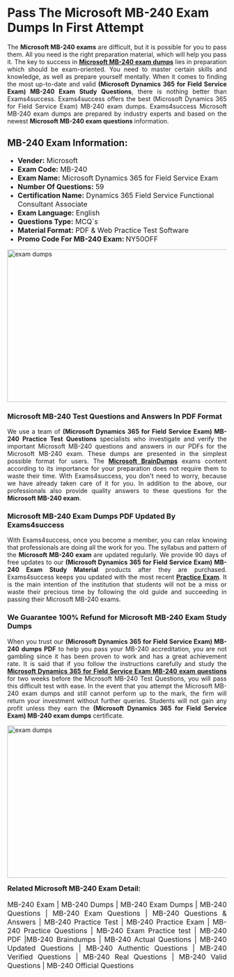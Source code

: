 <h1><strong><strong>Pass The Microsoft MB-240 Exam Dumps In First Attempt</strong></strong></h1> <p style="text-align:justify">The <strong>Microsoft MB-240 exams</strong> are difficult, but it is possible for you to pass them. All you need is the right preparation material, which will help you pass it. The key to success in <a href="https://www.exams4success.com/microsoft/mb-240-pdf-exam-dumps"><strong>Microsoft MB-240 exam dumps</strong></a> lies in preparation which should be exam-oriented. You need to master certain skills and knowledge, as well as prepare yourself mentally. When it comes to finding the most up-to-date and valid <strong>(Microsoft Dynamics 365 for Field Service Exam) MB-240 Exam Study Questions</strong>, there is nothing better than Exams4success. Exams4success offers the best (Microsoft Dynamics 365 for Field Service Exam) MB-240 exam dumps. Exams4success Microsoft MB-240 exam dumps are prepared by industry experts and based on the newest <strong>Microsoft MB-240 exam questions</strong> information.</p> <h2><strong><strong>MB-240 Exam Information:</strong></strong></h2> <ul> <li><span style="font-size:16px"><strong>Vender:</strong> Microsoft</span></li> <li><span style="font-size:16px"><strong>Exam Code:</strong> MB-240</span></li> <li><span style="font-size:16px"><strong>Exam Name:</strong> Microsoft Dynamics 365 for Field Service Exam</span></li> <li><span style="font-size:16px"><strong>Number Of Questions:</strong> 59</span></li> <li><span style="font-size:16px"><strong>Certification Name:</strong> Dynamics 365 Field Service Functional Consultant Associate</span></li> <li><span style="font-size:16px"><strong>Exam Language:</strong> English</span></li> <li><span style="font-size:16px"><strong>Questions Type:</strong> MCQ`s</span></li> <li><span style="font-size:16px"><strong>Material Format:</strong> PDF & Web Practice Test Software</span></li> <li><span style="font-size:16px"><strong>Promo Code For MB-240 Exam: </strong>NY50OFF</span></li> </ul> <p><a href="https://www.exams4success.com/microsoft/mb-240-pdf-exam-dumps" rel="no-follow"><img alt="exam dumps" src="https://www.certcollections.com/uploads/content/infrist1.png" style="height:350px; width:750px" /></a></p> <h3><strong>Microsoft MB-240 Test Questions and Answers In PDF Format</strong></h3> <p style="text-align:justify">We use a team of <strong>(Microsoft Dynamics 365 for Field Service Exam) MB-240 Practice Test Questions</strong> specialists who investigate and verify the important Microsoft MB-240 questions and answers in our PDFs for the Microsoft MB-240 exam. These dumps are presented in the simplest possible format for users. The <a href="https://www.exams4success.com/microsoft-exam-dumps"><strong>Microsoft BrainDumps</strong></a> exams content according to its importance for your preparation does not require them to waste their time. With Exams4success, you don't need to worry, because we have already taken care of it for you. In addition to the above, our professionals also provide quality answers to these questions for the<strong> Microsoft MB-240 exam</strong>.</p> <h3><strong> Microsoft MB-240 Exam Dumps PDF Updated By Exams4success</strong></h3> <p style="text-align:justify">With Exams4success, once you become a member, you can relax knowing that professionals are doing all the work for you. The syllabus and pattern of the <strong>Microsoft MB-240 exam </strong>are updated regularly. We provide 90 days of free updates to our <strong>(Microsoft Dynamics 365 for Field Service Exam) MB-240 Exam Study Material</strong> products after they are purchased. Exams4success keeps you updated with the most recent <a href="https://www.exams4success.com/"><strong>Practice Exam</strong></a>. It is the main intention of the institution that students will not be a miss or waste their precious time by following the old guide and succeeding in passing their Microsoft MB-240 exams.</p> <h3 style="text-align:justify"><strong>We Guarantee 100% Refund for Microsoft MB-240 Exam Study Dumps</strong></h3> <p style="text-align:justify">When you trust our <strong>(Microsoft Dynamics 365 for Field Service Exam) MB-240 dumps PDF</strong> to help you pass your MB-240 accreditation, you are not gambling since it has been proven to work and has a great achievement rate. It is said that if you follow the instructions carefully and study the <a href="https://www.exams4success.com/microsoft/mb-240-pdf-exam-dumps"><strong>Microsoft Dynamics 365 for Field Service Exam MB-240 exam questions</strong></a> for two weeks before the Microsoft MB-240 Test Questions, you will pass this difficult test with ease. In the event that you attempt the Microsoft MB-240 exam dumps and still cannot perform up to the mark, the firm will return your investment without further queries. Students will not gain any profit unless they earn the <strong>(Microsoft Dynamics 365 for Field Service Exam) MB-240 exam dumps</strong> certificate.</p> <p style="text-align:justify"><a href="https://www.exams4success.com/microsoft/mb-240-pdf-exam-dumps" rel="no-follow"><img alt="exam dumps" src="https://www.certcollections.com/uploads/content/free_demo1.png" style="height:350px; width:750px" /></a></p> <p style="text-align:justify"><span style="font-size:16px"><strong>Related Microsoft MB-240 Exam Detail:</strong></span><br /> <br /> <span style="font-size:16px">MB-240 Exam | MB-240 Dumps | MB-240 Exam Dumps | MB-240 Questions | MB-240 Exam Questions | MB-240 Questions & Answers | MB-240 Practice Test | MB-240 Practice Exam | MB-240 Practice Questions | MB-240 Exam Practice test | MB-240 PDF |MB-240 Braindumps | MB-240 Actual Questions | MB-240 Updated Questions | MB-240 Authentic Questions | MB-240 Verified Questions | MB-240 Real Questions | MB-240 Valid Questions | MB-240 Official Questions</span></p>

